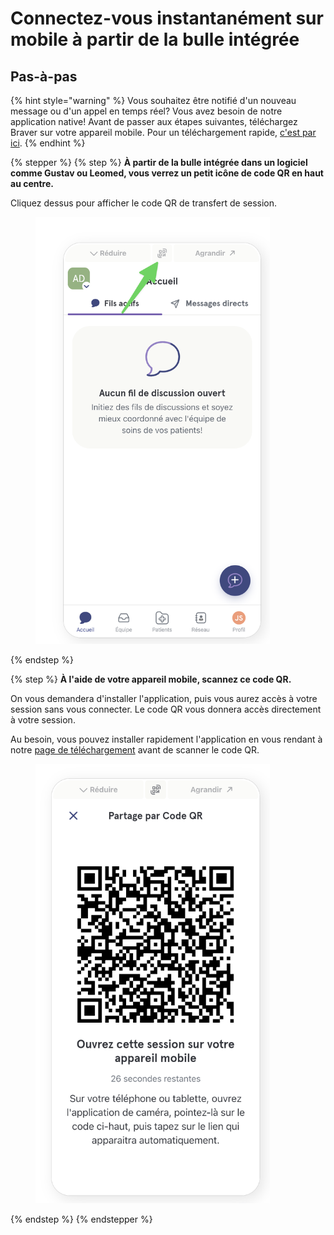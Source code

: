 # Connectez-vous instantanément sur mobile à partir de la bulle intégrée

## Pas-à-pas

{% hint style="warning" %}
Vous souhaitez être notifié d'un nouveau message ou d'un appel en temps réel? Vous avez besoin de notre application native! Avant de passer aux étapes suivantes, téléchargez Braver sur votre appareil mobile. Pour un téléchargement rapide, [c'est par ici](https://www.braver.net/fr/download/).
{% endhint %}

{% stepper %}
{% step %}
**À partir de la bulle intégrée dans un logiciel comme Gustav ou Leomed, vous verrez un petit icône de code QR en haut au centre.**

Cliquez dessus pour afficher le code QR de transfert de session.

<div align="left"><figure><img src="../../.gitbook/assets/CleanShot 2025-01-09 at 21.24.31@2x-2.png" alt="" width="375"><figcaption></figcaption></figure></div>
{% endstep %}

{% step %}
**À l'aide de votre appareil mobile, scannez ce code QR.**

On vous demandera d'installer l'application, puis vous aurez accès à votre session sans vous connecter. Le code QR vous donnera accès directement à votre session.

Au besoin, vous pouvez installer rapidement l'application en vous rendant à notre [page de téléchargement](https://www.braver.net/fr/download/) avant de scanner le code QR.

<div align="left"><figure><img src="../../.gitbook/assets/CleanShot 2025-01-09 at 21.40.11@2x.png" alt="" width="375"><figcaption></figcaption></figure></div>
{% endstep %}
{% endstepper %}
